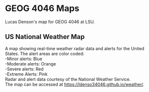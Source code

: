 # GEOG 4046 Maps
Lucas Denson's map for GEOG 4046 at LSU.

## US National Weather Map
A map showing real-time weather radar data and alerts for the United States. The alert areas are color coded:  
-Minor alerts: Blue  
-Moderate alerts: Orange  
-Severe alerts: Red  
-Extreme Alerts: Pink  
Radar and alert data courtesy of the National Weather Service.  
The map can be accessed at <https://ldenso34046.github.io/weather/>.
